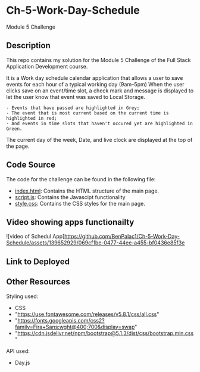 # Ch-5-Work-Day-Schedule
Module 5 Challenge

## Description
This repo contains my solution for the Module 5 Challenge of the Full Stack Application Development course.

It is a Work day schedule calendar application that allows a user to save events for each hour of a typical working day (9am–5pm)
When the user clicks save on an event/time slot, a check mark and message is displayed to let the user know that event was saved to Local Storage.

    - Events that have passed are highlighted in Grey; 
    - The event that is most current based on the current time is highlighted in red;
    - And events in time slots that haven't occured yet are highlighted in Green.

The current day of the week, Date, and live clock are displayed at the top of the page.

## Code Source
The code for the challenge can be found in the following file:
- [index.html](index.html): Contains the HTML structure of the main page.
- [script.js](script.js): Contains the Javascipt functionality 
- [style.css](style.css): Contains the CSS styles for the main page.

## Video showing apps functionailty
![video of Schedul App]https://github.com/BenPalac1/Ch-5-Work-Day-Schedule/assets/139652929/069cf1be-0477-44ee-a455-bf0436e85f3e

## Link to Deployed


## Other Resources
Styling used:
  - CSS
  - "https://use.fontawesome.com/releases/v5.8.1/css/all.css"
  - "https://fonts.googleapis.com/css2?family=Fira+Sans:wght@400;700&display=swap"
  - "https://cdn.jsdelivr.net/npm/bootstrap@5.1.3/dist/css/bootstrap.min.css"

API used:
  - Day.js




